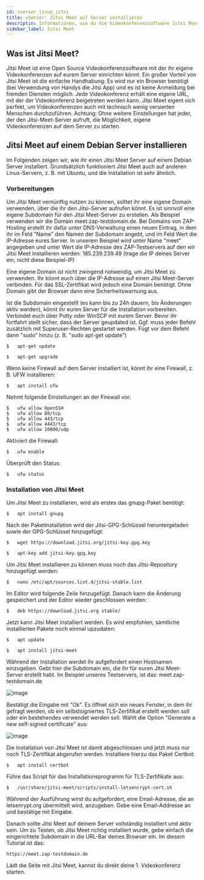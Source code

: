 ```yaml
---
id: vserver_linux_jitsi
title: vServer: Jitsi Meet auf Server installieren
descriptin: Informationen, wie du die Videokonferenzsoftware Jitsi Meet auf deinen vServer von ZAP-Hosting installieren kannst - ZAP-Hosting.com Dokumentationen
sidebar_label: Jitsi Meet
---
```


## Was ist Jitsi Meet?


Jitsi Meet ist eine Open Source Videokonferenzsoftware mit der ihr eigene Videokonferenzen auf eurem Server einrichten könnt. Ein großer Vorteil von Jitsi Meet ist die einfache Handhabung: Es wird nur ein Browser benötigt (bei Verwendung von Handys die Jitsi App) und es ist keine Anmeldung bei fremden Diensten möglich. Jede Videokonferenz erhält eine eigene URL, mit der der Videokonferenz beigetreten werden kann. Jitsi Meet eigent sich perfekt, um Videokonferenzen auch mit technisch wenig versierten Menschen durchzuführen.
Achtung: Ohne weitere Einstellungen hat jeder, der den Jitsi-Meet-Server aufruft, die Möglichkeit, eigene Videokonferenzen auf dem Server zu starten.




## Jitsi Meet auf einem Debian Server installieren

Im Folgenden zeigen wir, wie ihr einen Jitsi Meet Server auf einem Debian Server installiert. Grundsätzlich funktioniert Jitsi Meet auch auf anderen Linux-Servern, z. B. mit Ubuntu, und die Installation ist sehr ähnlich.

### Vorbereitungen

Um Jitsi Meet vernünftig nutzen zu können, solltet ihr eine eigene Domain verwenden, über die ihr den Jitsi-Server aufrufen könnt. Es ist sinnvoll eine eigene Subdomain für den Jitsi Meet-Server zu erstellen. Als Beispiel verwenden wir die Domain meet.zap-testdomain.de.
Bei Domains von ZAP-Hosting erstellt ihr dafür unter DNS-Verwaltung einen neuen Eintrag, in dem ihr im Feld "Name" den Namen der Subdomain angebt, und im Feld Wert die IP-Adresse eures Server. In unserem Beispiel wird unter Name "meet" angegeben und unter Wert die IP-Adresse des ZAP-Testservers auf den wir Jitsi Meet installieren werden: 185.239.239.49 (trage die IP deines Server ein, nicht diese Beispiel-IP)


Eine eigene Domain ist nicht zwingend notwendig, um Jitsi Meet zu verwenden. Ihr könnt euch über die IP-Adresse auf einen Jitsi Meet-Server verbinden. Für das SSL-Zertifikat wird jedoch eine Domain benötigt. Ohne Domain gibt der Browser dann eine Sicherheitswarnung aus.

Ist die Subdomain eingestellt (es kann bis zu 24h dauern, bis Änderungen aktiv werden), könnt ihr euren Server für die Installation vorbereiten.
Verbindet euch über Putty oder WinSCP mit eurem Server.
Bevor ihr fortfahrt stellt sicher, dass der Server geupdated ist. Ggf. muss jeder Befehl zusätzlich mit Superuser-Rechten gestartet werden. Fügt vor dem Befehl dann "sudo" hinzu (z. B. "sudo apt-get update")
```
$	apt-get update
```
```
$	apt-get upgrade
```

Wenn keine Firewall auf dem Server installiert ist, könnt ihr eine Firewall, z. B. UFW installieren:
```
$	apt install ufw
```

Nehmt folgende Einstellungen an der Firewall vor:

```
$	ufw allow OpenSSH
$	ufw allow 80/tcp
$	ufw allow 443/tcp
$	ufw allow 4443/tcp
$	ufw allow 10000/udp
```

Aktiviert die Firewall:
```
$	ufw enable
```

Überprüft den Status:
```
$	ufw status
```

### Installation von Jitsi Meet

Um Jitsi Meet zu installieren, wird als erstes das gnupg-Paket benötigt:
```
$	apt install gnupg
```

Nach der Paketinstallation wird der Jitsi-GPG-Schlüssel heruntergeladen sowie der GPG-Schlüssel hinzugefügt:
```
$	wget https://download.jitsi.org/jitsi-key.gpg.key
```
```
$	apt-key add jitsi-key.gpg.key
```

Um Jitsi Meet installieren zu können muss noch das Jitsi-Repository hinzugefügt werden:
```
$	nano /etc/apt/sources.list.d/jitsi-stable.list
```

Im Editor wird folgende Zeile hinzugefügt. Danach kann die Änderung gespeichert und der Editor wieder geschlossen werden:
```
$	deb https://download.jitsi.org stable/
```

Jetzt kann Jitsi Meet installiert werden. Es wird empfohlen, sämtliche installierten Pakete noch einmal upzudaten:
```
$	apt update
```
```
$	apt install jitsi-meet
```

Während der Installation werdet ihr aufgefordert einen Hostnamen einzugeben. Gebt hier die Subdomain ein, die ihr für euren Jitsi Meet-Server erstellt habt. Im Beispiel unseres Testservers, ist das: meet.zap-testdomain.de

![image](https://user-images.githubusercontent.com/13604413/172061367-4edb06c0-46ff-4c50-a913-77e9f72e5955.png)

Bestätigt die Eingabe mit "Ok". Es öffnet sich ein neues Fenster, in dem ihr gefragt werden, ob ein selbstsigniertes TLS-Zertifikat erstellt werden soll oder ein bestehendes verwendet werden soll. Wählt die Option "Generate a new self-signed certificate" aus:

![image](https://user-images.githubusercontent.com/13604413/172061376-1a4489b5-eb67-4d67-b8a8-143e704d9e39.png)

Die Installation von Jitsi Meet ist damit abgeschlossen und jetzt muss nur noch TLS-Zertifikat abgerufen werden.
Installiere hierzu das Paket Certbot:
```
$	apt install certbot
```

Führe das Script für das Installationsprogramm für TLS-Zertifikate aus:
```
$	/usr/share/jitsi-meet/scripts/install-letsencrypt-cert.sh
```

Während der Ausführung wirst du aufgefordert, eine Email-Adresse, die an letsenrypt.org übermittelt wird, anzugeben. Gebe eine Email-Addresse an und bestätige mit Eingabe.


Danach sollte Jitsi Meet auf deinem Server vollständig installiert und aktiv sein. Um zu Testen, ob Jitsi Meet richtig installiert wurde, gebe einfach die eingerichtete Subdomain in die URL-Bar deines Browser ein. Im diesem Tutorial ist das:
```
https://meet.zap-testdomain.de
```

Lädt die Seite mit Jitsi Meet, kannst du direkt deine 1. Videokonferenz starten.
